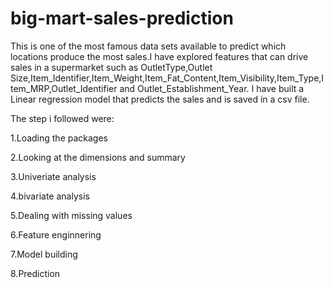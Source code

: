 # big-mart-sales-prediction
This is one of the most famous data sets available to predict which locations produce the most sales.I have explored features that can drive sales in a supermarket such as OutletType,Outlet Size,Item_Identifier,Item_Weight,Item_Fat_Content,Item_Visibility,Item_Type,Item_MRP,Outlet_Identifier and Outlet_Establishment_Year.
I have built a Linear regression model that predicts the sales and is saved in a csv file.


The step i followed were:

1.Loading the packages

2.Looking at the dimensions and summary

3.Univeriate analysis

4.bivariate analysis

5.Dealing with missing values

6.Feature enginnering

7.Model building

8.Prediction


